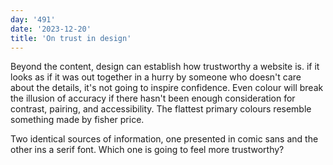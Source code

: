 ```yaml
---
day: '491'
date: '2023-12-20'
title: 'On trust in design'
---
```


Beyond the content, design can establish how trustworthy a website is. if it looks as if it was out together in a hurry by someone who doesn't care about the details, it's not going to inspire confidence. Even colour will break the illusion of accuracy if there hasn't been enough consideration for contrast, pairing, and accessibility. The flattest primary colours resemble something made by fisher price.

Two identical sources of information, one presented in comic sans and the other ins a serif font. Which one is going to feel more trustworthy?
